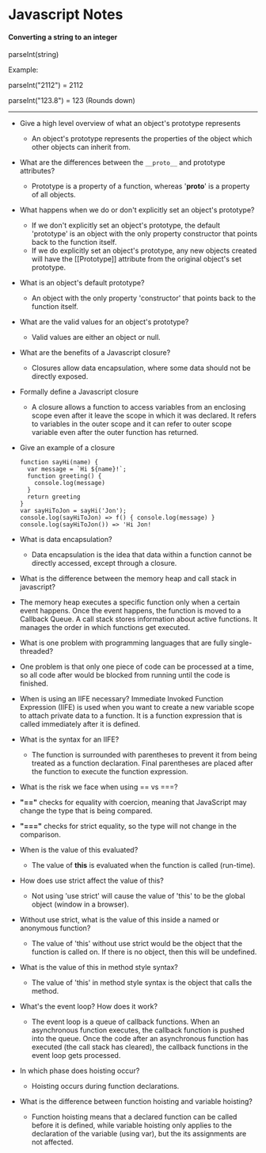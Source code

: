 # Javascript Notes

#### Converting a string to an integer

parseInt(string)

Example:

parseInt("2112") = 2112

parseInt("123.8") = 123 (Rounds down)

--------------------
- Give a high level overview of what an object's prototype represents
  - An object's prototype represents the properties of the object which other objects can inherit from.

- What are the differences between the  `__proto__` and prototype attributes?
  - Prototype is a property of a function, whereas '__proto__' is a property of all objects.

- What happens when we do or don't explicitly set an object's prototype?
  - If we don't explicitly set an object's prototype, the default 'prototype' is an object with the only property constructor that points back to the function itself.
  - If we do explicitly set an object's prototype, any new objects created will have the [[Prototype]] attribute from the original object's set prototype.

- What is an object's default prototype?
  - An object with the only property 'constructor' that points back to the function itself.

- What are the valid values for an object's prototype?
  - Valid values are either an object or null.

- What are the benefits of a Javascript closure?
  - Closures allow data encapsulation, where some data should not be directly exposed.

- Formally define a Javascript closure
  - A closure allows a function to access variables from an enclosing scope even after it leave the scope in which it was declared. It refers to variables in the outer scope and it can refer to outer scope variable even after the outer function has returned.


- Give an example of a closure
  ```
  function sayHi(name) {
    var message = `Hi ${name}!`;
    function greeting() {
      console.log(message)
    }
    return greeting
  }
  var sayHiToJon = sayHi('Jon');
  console.log(sayHiToJon) => f() { console.log(message) }
  console.log(sayHiToJon()) => 'Hi Jon!
  ```

- What is data encapsulation?
  - Data encapsulation is the idea that data within a function cannot be directly accessed, except through a closure.


-   What is the difference between the memory heap and call stack in javascript?
  - The memory heap executes a specific function only when a certain event happens. Once the event happens, the function is moved to a Callback Queue. A call stack stores information about active functions. It manages the order in which functions get executed.

-  What is one problem with programming languages that are fully single-threaded?
  - One problem is that only one piece of code can be processed at a time, so all code after would be blocked from running until the code is finished.

- When is using an IIFE necessary?
  Immediate Invoked Function Expression (IIFE) is used when you want to create a new variable scope to attach private data to a function. It is a function expression that is called immediately after it is defined.

- What is the syntax for an IIFE?
  - The function is surrounded with parentheses to prevent it from being treated as a function declaration. Final parentheses are placed after the function to execute the function expression.


-  What is the risk we face when using == vs ===?
  - **"=="** checks for equality with coercion, meaning that JavaScript may change the type that is being compared.
  - **"==="** checks for strict equality, so the type will not change in the comparison.


- When is the value of this evaluated?
  - The value of **this** is evaluated when the function is called (run-time).

- How does use strict affect the value of this?
  - Not using 'use strict' will cause the value of 'this' to be the global object (window in a browser).

- Without use strict, what is the value of this inside a named or anonymous function?
  - The value of 'this' without use strict would be the object that the function is called on. If there is no object, then this will be undefined.

- What is the value of this in method style syntax?
  - The value of 'this' in method style syntax is the object that calls the method.


- What's the event loop? How does it work?
  - The event loop is a queue of callback functions. When an asynchronous function executes, the callback function is pushed into the queue. Once the code after an asynchronous function has executed (the call stack has cleared), the callback functions in the event loop gets processed.

- In which phase does hoisting occur?
  - Hoisting occurs during function declarations.


- What is the difference between function hoisting and variable hoisting?
  - Function hoisting means that a declared function can be called before it is defined, while variable hoisting only applies to the declaration of the variable (using var), but the its assignments are not affected.

